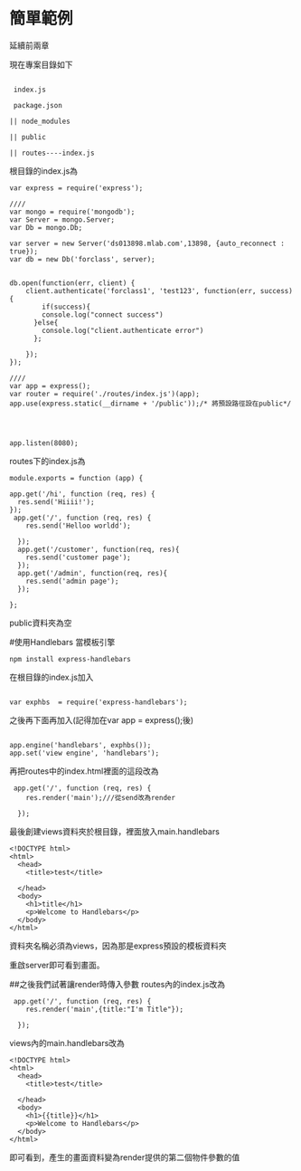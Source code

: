 # 簡單範例

延續前兩章

現在專案目錄如下
```

 index.js

 package.json

|| node_modules

|| public

|| routes----index.js
```
    
根目錄的index.js為
```
var express = require('express');

////
var mongo = require('mongodb');
var Server = mongo.Server;
var Db = mongo.Db;

var server = new Server('ds013898.mlab.com',13898, {auto_reconnect : true});
var db = new Db('forclass', server);


db.open(function(err, client) {
    client.authenticate('forclass1', 'test123', function(err, success) {
        if(success){
        console.log("connect success")
      }else{
        console.log("client.authenticate error")
      };

    });
});

////
var app = express();
var router = require('./routes/index.js')(app);
app.use(express.static(__dirname + '/public'));/* 將預設路徑設在public*/




app.listen(8080);
```
routes下的index.js為
```
module.exports = function (app) {

app.get('/hi', function (req, res) {
  res.send('Hiiii!');
});
 app.get('/', function (req, res) {
    res.send('Helloo worldd');
 
  });
  app.get('/customer', function(req, res){
    res.send('customer page');
  });
  app.get('/admin', function(req, res){
    res.send('admin page');
  });

};
```
public資料夾為空

#使用Handlebars 當模板引擎
```
npm install express-handlebars
```
在根目錄的index.js加入
```

var exphbs  = require('express-handlebars');

```
之後再下面再加入(記得加在var app = express();後)
```

app.engine('handlebars', exphbs());
app.set('view engine', 'handlebars');
```
再把routes中的index.html裡面的這段改為
```
 app.get('/', function (req, res) {
    res.render('main');///從send改為render
 
  });

```
最後創建views資料夾於根目錄，裡面放入main.handlebars
```
<!DOCTYPE html>
<html>
  <head>
    <title>test</title>

  </head>
  <body>
    <h1>title</h1>
    <p>Welcome to Handlebars</p>
  </body>
</html>
```
資料夾名稱必須為views，因為那是express預設的模板資料夾

重啟server即可看到畫面。

##之後我們試著讓render時傳入參數
routes內的index.js改為
```
 app.get('/', function (req, res) {
    res.render('main',{title:"I'm Title"});
 
  });
```
views內的main.handlebars改為
```
<!DOCTYPE html>
<html>
  <head>
    <title>test</title>

  </head>
  <body>
    <h1>{{title}}</h1>
    <p>Welcome to Handlebars</p>
  </body>
</html>
```
即可看到，產生的畫面資料變為render提供的第二個物件參數的值